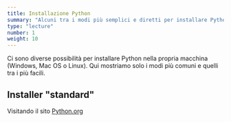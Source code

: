 ```yaml
---
title: Installazione Python
summary: "Alcuni tra i modi più semplici e diretti per installare Python sulla propria macchina di sviluppo."
type: "lecture"
number: 1
weight: 10
---
```


Ci sono diverse possibilità per installare Python nella propria macchina
(Windows, Mac OS o Linux). Qui mostriamo solo i modi più comuni e quelli
tra i più facili.


## Installer "standard"
Visitando il sito [Python.org][1]

[1]: https://www.python.org/
